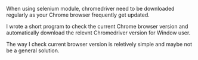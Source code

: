 When using selenium module, chromedriver need to be downloaded regularly as your Chrome browser frequently get updated.

I wrote a short program to check the current Chrome browser version and automatically download the relevnt Chromedriver version for Window user.

The way I check current browser version is reletively simple and maybe not be a general solution.
